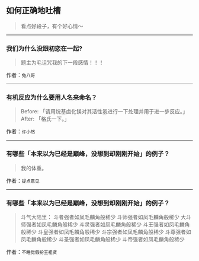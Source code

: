 ## 如何正确地吐槽

> 看点好段子，有个好心情～


 
---

### 我们为什么没跟初恋在一起?

> 题主为毛诅咒我的下一段感情！！！


作者：`兔八哥`

---

### 有机反应为什么要用人名来命名？

> Before:
> 「请用烷基卤化镁对其活性氢进行一下处理并用于进一步反应。」
> After:
> 「格氏一下。」


作者：`许小然`

---

### 有哪些「本来以为已经是巅峰，没想到却刚刚开始」的例子？

> 我的体重。


作者：`提点意见`

---

### 有哪些「本来以为已经是巅峰，没想到却刚刚开始」的例子？

> 斗气大陆里：
> 斗者强者如凤毛麟角般稀少
> 斗师强者如凤毛麟角般稀少
> 大斗师强者如凤毛麟角般稀少
> 斗灵强者如凤毛麟角般稀少
> 斗王强者如凤毛麟角般稀少
> 斗皇强者如凤毛麟角般稀少
> 斗宗强者如凤毛麟角般稀少
> 斗尊强者如凤毛麟角般稀少
> 斗圣强者如凤毛麟角般稀少
> 斗帝强者如凤毛麟角般稀少


作者：`不睡觉假扮王祖贤`